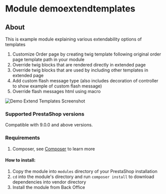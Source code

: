 # Module demoextendtemplates

## About

This is example module explaining various extendability options of templates
1. Customize Order page by creating twig template following original order page template path in your module
2. Override twig blocks that are rendered directly in extended page
3. Override twig blocks that are used by including other templates in extended page
4. Add custom flash message type (also includes decoration of controller to show example of custom flash message)
5. Override flash messages html using macro

![Demo Extend Templates Screenshot](demoextendedtemplates-screenshot.jpeg)

### Supported PrestaShop versions

Compatible with 9.0.0 and above versions.

### Requirements

1. Composer, see [Composer](https://getcomposer.org/) to learn more

#### How to install:
1. Copy the module into `modules` directory of your PrestaShop installation
2. `cd` into the module's directory and run `composer install` to download dependencies into vendor directory
3. Install the module from Back Office
